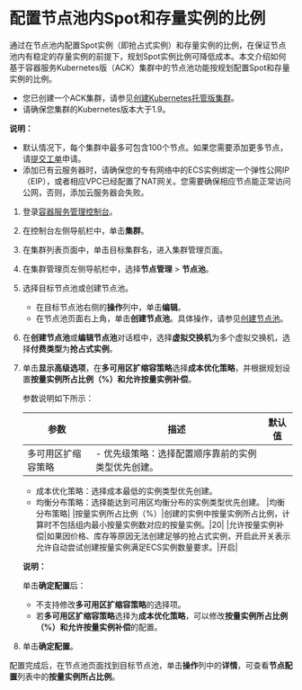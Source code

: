 # 配置节点池内Spot和存量实例的比例

通过在节点池内配置Spot实例（即抢占式实例）和存量实例的比例，在保证节点池内有稳定的存量实例的前提下，规划Spot实例比例可降低成本。本文介绍如何基于容器服务Kubernetes版（ACK）集群中的节点池功能按规划配置Spot和存量实例的比例。

-   您已创建一个ACK集群，请参见[创建Kubernetes托管版集群](/cn.zh-CN/Kubernetes集群用户指南/集群管理/创建集群/创建Kubernetes托管版集群.md)。
-   请确保您集群的Kubernetes版本大于1.9。

**说明：**

-   默认情况下，每个集群中最多可包含100个节点。如果您需要添加更多节点，请[提交工单](https://selfservice.console.aliyun.com/ticket/createIndex)申请。
-   添加已有云服务器时，请确保您的专有网络中的ECS实例绑定一个弹性公网IP（EIP），或者相应VPC已经配置了NAT网关。您需要确保相应节点能正常访问公网，否则，添加云服务器会失败。

1.  登录[容器服务管理控制台](https://cs.console.aliyun.com)。

2.  在控制台左侧导航栏中，单击**集群**。

3.  在集群列表页面中，单击目标集群名，进入集群管理页面。

4.  在集群管理页左侧导航栏中，选择**节点管理** \> **节点池**。

5.  选择目标节点池或创建节点池。

    -   在目标节点池右侧的**操作**列中，单击**编辑**。
    -   在节点池页面右上角，单击**创建节点池**。具体操作，请参见[创建节点池](/cn.zh-CN/Kubernetes集群用户指南/节点管理/节点池管理/创建节点池.md)。
6.  在**创建节点池**或**编辑节点池**对话框中，选择**虚拟交换机**为多个虚拟交换机，选择**付费类型**为**抢占式实例**。

7.  单击**显示高级选项**，在**多可用区扩缩容策略**选择**成本优化策略**，并根据规划设置**按量实例所占比例（%）**和**允许按量实例补偿**。

    参数说明如下所示：

    |参数|描述|默认值|
    |--|--|---|
    |多可用区扩缩容策略|    -   优先级策略：选择配置顺序靠前的实例类型优先创建。
    -   成本优化策略：选择成本最低的实例类型优先创建。
    -   均衡分布策略：选择能达到可用区均衡分布的实例类型优先创建。
|均衡分布策略|
    |按量实例所占比例（%）|创建的实例中按量实例所占比例，计算时不包括组内最小按量实例数对应的按量实例。|20|
    |允许按量实例补偿|如果因价格、库存等原因无法创建足够的抢占式实例，开启此开关表示允许自动尝试创建按量实例满足ECS实例数量要求。|开启|

    **说明：**

    单击**确定配置**后：

    -   不支持修改**多可用区扩缩容策略**的选择项。
    -   若**多可用区扩缩容策略**选择为**成本优化策略**，可以修改**按量实例所占比例（%）**和**允许按量实例补偿**的配置。
8.  单击**确定配置**。


配置完成后，在节点池页面找到目标节点池，单击**操作**列中的**详情**，可查看**节点配置**列表中的**按量实例所占比例**。

